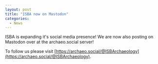 ```yaml
---
layout: post
title: "ISBA now on Mastodon"
categories:
  - News
---
```


ISBA is expanding it's social media presence! We are now also posting on Mastodon over at the archaeo.social server!

To follow us please visit [https://archaeo.social/@ISBArchaeology](https://archaeo.social/@ISBArchaeology).